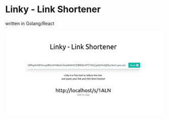 # Linky - Link Shortener
written in Golang/React

![Linky - Link Shortener screenshot preview](./preview.png)
